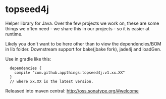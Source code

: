 # topseed4j
Helper library for Java. Over the few projects we work on, these are some things we often need - we share this in our projects - so it is easier at runtime.

Likely you don't want to be here other than to view the dependencies/BOM in lib folder. Downstream support for bake(jbake fork), jade4j and loadGen.

Use in gradle like this:

      dependencies {
        compile "com.github.appthings:topseed4j:v1.xx.XX"
      }
      // where xx.XX is the latest version.

Released into maven central: http://oss.sonatype.org/#welcome



